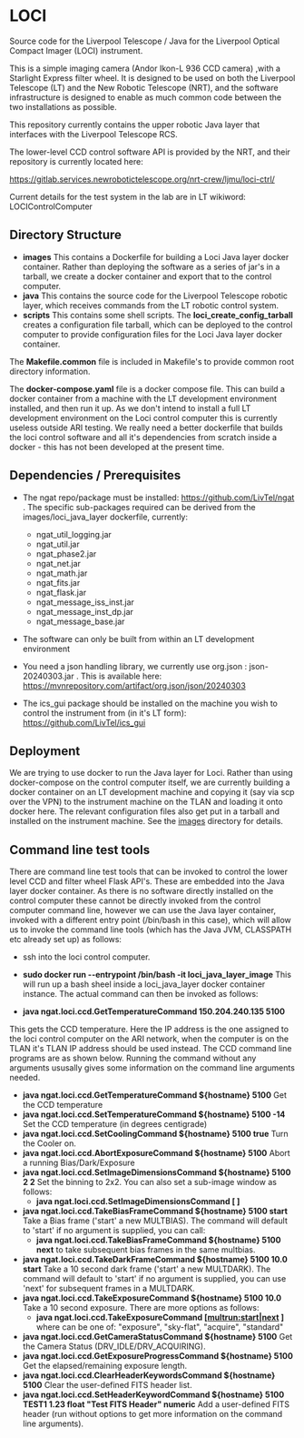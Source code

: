 # LOCI

Source code for the Liverpool Telescope / Java for the Liverpool Optical Compact Imager (LOCI) instrument.

This is a simple imaging camera (Andor Ikon-L 936 CCD camera) ,with a Starlight Express filter wheel. It is designed to be used on both the Liverpool Telescope (LT) and the New Robotic Telescope (NRT), and the software infrastructure is designed to enable as much common code between the two installations as possible.

This repository currently contains the upper robotic Java layer that interfaces with the Liverpool Telescope RCS.

The lower-level CCD control software API is provided by the NRT, and their repository is currently located here:

https://gitlab.services.newrobotictelescope.org/nrt-crew/ljmu/loci-ctrl/

Current details for the test system in the lab are in LT wikiword: LOCIControlComputer

## Directory Structure

* **images** This contains a Dockerfile for building a Loci Java layer docker container. Rather than deploying the software as a series of jar's in a tarball, we create a docker container and export that to the control computer.
* **java** This contains the source code for the Liverpool Telescope robotic layer, which receives commands from the LT robotic control system.
* **scripts** This contains some shell scripts. The **loci_create_config_tarball** creates a configuration file tarball, which can be deployed to the control computer to provide configuration files for the Loci Java layer docker container.

The **Makefile.common** file is included in Makefile's to provide common root directory information.

The **docker-compose.yaml** file is a docker compose file. This can build a docker container from a machine with the LT development environment installed, and then run it up. As we don't intend to install a full LT development environment on the Loci control computer this is currently useless outside ARI testing. We really need a better dockerfile that builds the loci control software and all it's dependencies from scratch inside a docker - this has not been developed at the present time.

## Dependencies / Prerequisites

* The ngat repo/package must be installed: https://github.com/LivTel/ngat .  The specific sub-packages required can be derived from the images/loci_java_layer dockerfile, currently:
  * ngat_util_logging.jar
  * ngat_util.jar
  * ngat_phase2.jar
  * ngat_net.jar
  * ngat_math.jar
  * ngat_fits.jar
  * ngat_flask.jar
  * ngat_message_iss_inst.jar
  * ngat_message_inst_dp.jar
  * ngat_message_base.jar
* The software can only be built from within an LT development environment
* You need a json handling library, we currently use org.json : json-20240303.jar . This is available here: https://mvnrepository.com/artifact/org.json/json/20240303

* The ics_gui package should be installed on the machine you wish to control the instrument from (in it's LT form): https://github.com/LivTel/ics_gui

## Deployment

We are trying to use docker to run the Java layer for Loci. Rather than using docker-compose on the control computer itself, we are currently building a docker container on an LT development machine and copying it (say via scp over the VPN) to the instrument machine on the TLAN and loading it onto docker here. The relevant configuration files also get put in a tarball and installed on the instrument machine. See the [images](images) directory for details.


## Command line test tools

There are command line test tools that can be invoked to control the lower level CCD and filter wheel Flask API's. These are embedded into the Java layer docker container. As there is no software directly installed on the control computer these cannot be directly invoked from the control computer command line, however we can use the Java layer container, invoked with a different entry point (/bin/bash in this case), which will allow us to invoke the command line tools (which has the Java JVM, CLASSPATH etc already set up) as follows:


* ssh into the loci control computer.
* **sudo docker run --entrypoint /bin/bash -it loci_java_layer_image**
This will run up a bash sheel inside a loci_java_layer docker container instance. The actual command can then be invoked as follows:

* **java ngat.loci.ccd.GetTemperatureCommand 150.204.240.135 5100**

This gets the CCD temperature. Here the IP address is the one assigned to the loci control computer on the ARI network, when the computer is on the TLAN it's TLAN IP address should be used instead.
The CCD command line programs are as shown below. Running the command without any arguments ususally gives some information on the command line arguments needed.

* **java ngat.loci.ccd.GetTemperatureCommand ${hostname} 5100** Get the CCD temperature
* **java ngat.loci.ccd.SetTemperatureCommand ${hostname} 5100 -14** Set the CCD temperature (in degrees centigrade)
* **java ngat.loci.ccd.SetCoolingCommand ${hostname} 5100 true** Turn the Cooler on.
* **java ngat.loci.ccd.AbortExposureCommand ${hostname} 5100** Abort a running Bias/Dark/Exposure
* **java ngat.loci.ccd.SetImageDimensionsCommand ${hostname} 5100 2 2** Set the binning to 2x2. You can also set a sub-image window as follows:
  * **java ngat.loci.ccd.SetImageDimensionsCommand <hostname> <port number> <xbin> <ybin> [<startX> <startY> <endX> <endY>]**
* **java ngat.loci.ccd.TakeBiasFrameCommand ${hostname} 5100 start** Take a Bias frame ('start' a new MULTBIAS). The command will default to 'start' if no argument is supplied, you can  call:
  * **java ngat.loci.ccd.TakeBiasFrameCommand ${hostname} 5100 next** to take subsequent bias frames in the same multbias.
* **java ngat.loci.ccd.TakeDarkFrameCommand ${hostname} 5100 10.0 start** Take a 10 second dark frame ('start' a new MULTDARK). The command will default to 'start' if no argument is supplied, you can use 'next' for subsequent frames in a MULTDARK.
* **java ngat.loci.ccd.TakeExposureCommand ${hostname} 5100 10.0** Take a 10 second exposure. There are more options as follows:
  * **java ngat.loci.ccd.TakeExposureCommand <hostname> <port number> <exposurelength s> [<multrun:start|next> <exposure type>]** where <exposure type> can be one of: "exposure", "sky-flat", "acquire",  "standard"
* **java ngat.loci.ccd.GetCameraStatusCommand ${hostname} 5100** Get the Camera Status (DRV_IDLE/DRV_ACQUIRING).
* **java ngat.loci.ccd.GetExposureProgressCommand ${hostname} 5100** Get the elapsed/remaining exposure length.
* **java ngat.loci.ccd.ClearHeaderKeywordsCommand ${hostname} 5100** Clear the user-defined FITS header list.
* **java ngat.loci.ccd.SetHeaderKeywordCommand ${hostname} 5100 TEST1 1.23 float "Test FITS Header" numeric** Add a user-defined FITS header (run without options to get more information on the command line arguments).

